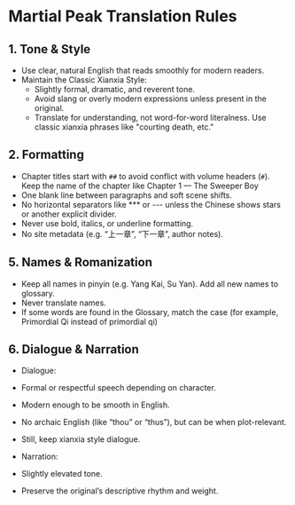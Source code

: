 # Martial Peak Translation Rules
## 1. Tone & Style

* Use clear, natural English that reads smoothly for modern readers.
* Maintain the Classic Xianxia Style:
  * Slightly formal, dramatic, and reverent tone.
  * Avoid slang or overly modern expressions unless present in the original.
  * Translate for understanding, not word-for-word literalness. Use classic xianxia phrases like "courting death, etc."

## 2. Formatting

* Chapter titles start with `##` to avoid conflict with volume headers (`#`). Keep the name of the chapter like Chapter 1 — The Sweeper Boy
* One blank line between paragraphs and soft scene shifts.
* No horizontal separators like *** or --- unless the Chinese shows stars or another explicit divider.
* Never use bold, italics, or underline formatting.
* No site metadata (e.g. “上一章”, “下一章”, author notes).

## 5. Names & Romanization

* Keep all names in pinyin (e.g. Yang Kai, Su Yan). Add all new names to glossary.
* Never translate names. 
* If some words are found in the Glossary, match the case (for example, Primordial Qi instead of primordial qi)

## 6. Dialogue & Narration

* Dialogue:
* Formal or respectful speech depending on character.
* Modern enough to be smooth in English.
* No archaic English (like “thou” or “thus”), but can be when plot-relevant.
* Still, keep xianxia style dialogue.

* Narration:
* Slightly elevated tone.
* Preserve the original’s descriptive rhythm and weight.